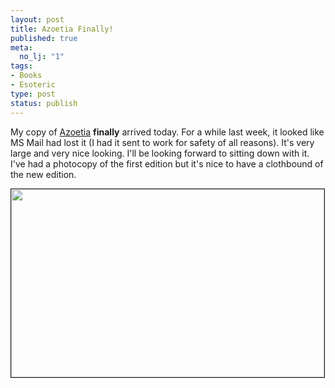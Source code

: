 ```yaml
--- 
layout: post
title: Azoetia Finally!
published: true
meta: 
  no_lj: "1"
tags: 
- Books
- Esoteric
type: post
status: publish
---
```

My copy of <a href="http://www.xoanon.net/">Azoetia</a> <strong>finally</strong> arrived today. For a while last week, it looked like MS Mail had lost it (I had it sent to work for safety of all reasons). It's very large and very nice looking. I'll be looking forward to sitting down with it. I've had a photocopy of the first edition but it's nice to have a clothbound of the new edition.

<img width="501" height="301" border="1" src="http://www.arcanology.com/images/az7.jpg" />
